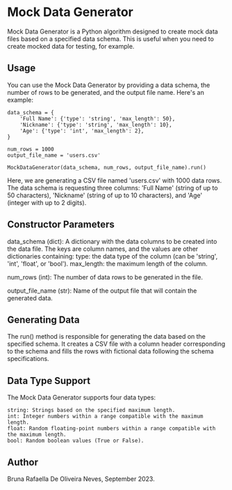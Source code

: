 # Mock Data Generator
Mock Data Generator is a Python algorithm designed to create mock data files based on a specified data schema. This is useful when you need to create mocked data for testing, for example.

## Usage
You can use the Mock Data Generator by providing a data schema, the number of rows to be generated, and the output file name. 
Here's an example:
```
data_schema = {
    'Full Name': {'type': 'string', 'max_length': 50},
    'Nickname': {'type': 'string', 'max_length': 10},
    'Age': {'type': 'int', 'max_length': 2},
}

num_rows = 1000
output_file_name = 'users.csv'

MockDataGenerator(data_schema, num_rows, output_file_name).run()
```
Here, we are generating a CSV file named 'users.csv' with 1000 data rows.
The data schema is requesting three columns: 'Full Name' (string of up to 50 characters), 'Nickname' (string of up to 10 characters), and 'Age' (integer with up to 2 digits).

## Constructor Parameters
data_schema (dict): A dictionary with the data columns to be created into the data file. 
The keys are column names, and the values are other dictionaries containing:
    type: the data type of the column (can be 'string', 'int', 'float', or 'bool').
    max_length: the maximum length of the column.  

num_rows (int): The number of data rows to be generated in the file.  

output_file_name (str): Name of the output file that will contain the generated data.

## Generating Data
The run() method is responsible for generating the data based on the specified schema. It creates a CSV file with a column header corresponding to the schema and fills the rows with fictional data following the schema specifications.

## Data Type Support
The Mock Data Generator supports four data types:  

    string: Strings based on the specified maximum length.  
    int: Integer numbers within a range compatible with the maximum length.  
    float: Random floating-point numbers within a range compatible with the maximum length.  
    bool: Random boolean values (True or False).

## Author
Bruna Rafaella De Oliveira Neves, September 2023.
